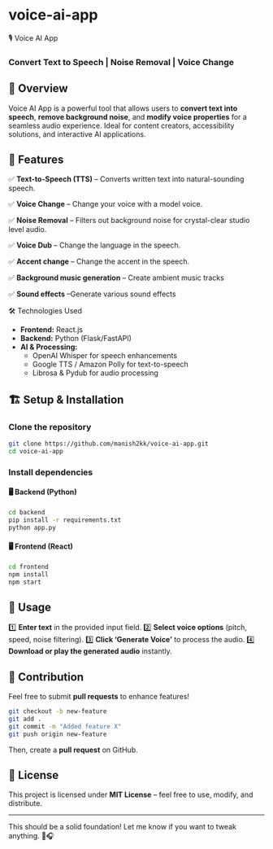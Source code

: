 # voice-ai-app

🎙️ Voice AI App

### Convert Text to Speech | Noise Removal | Voice Change

## 🚀 Overview

Voice AI App is a powerful tool that allows users to **convert text into speech**, **remove background noise**, and **modify voice properties** for a seamless audio experience. Ideal for content creators, accessibility solutions, and interactive AI applications.

## 🌟 Features

✅ **Text-to-Speech (TTS)** – Converts written text into natural-sounding speech.

✅ **Voice Change** – Change your voice with a model voice.

✅ **Noise Removal** – Filters out background noise for crystal-clear studio level audio.

✅ **Voice Dub** – Change the language in the speech.

✅ **Accent change** – Change the accent in the speech.

✅ **Background music generation** – Create ambient music tracks

✅ **Sound effects** –Generate various sound effects



🛠️ Technologies Used

- **Frontend:** React.js
- **Backend:** Python (Flask/FastAPI)
- **AI & Processing:**
  - OpenAI Whisper for speech enhancements
  - Google TTS / Amazon Polly for text-to-speech
  - Librosa & Pydub for audio processing

## 🏗️ Setup & Installation

### Clone the repository

```bash
git clone https://github.com/manish2kk/voice-ai-app.git
cd voice-ai-app
```

### Install dependencies

#### 🖥️ Backend (Python)

```bash
cd backend
pip install -r requirements.txt
python app.py
```

#### 🖥️ Frontend (React)

```bash
cd frontend
npm install
npm start
```

## 📌 Usage

1️⃣ **Enter text** in the provided input field.
2️⃣ **Select voice options** (pitch, speed, noise filtering).
3️⃣ **Click ‘Generate Voice’** to process the audio.
4️⃣ **Download or play the generated audio** instantly.

## 📝 Contribution

Feel free to submit **pull requests** to enhance features!

```bash
git checkout -b new-feature
git add .
git commit -m "Added feature X"
git push origin new-feature
```

Then, create a **pull request** on GitHub.

## 📜 License

This project is licensed under **MIT License** – feel free to use, modify, and distribute.

---

This should be a solid foundation! Let me know if you want to tweak anything. 🚀🎧
